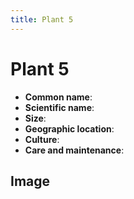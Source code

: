 ```yaml
---
title: Plant 5
---
```


# Plant 5

- **Common name**:
- **Scientific name**:
- **Size**:
- **Geographic location**:
- **Culture**:
- **Care and maintenance**:

## Image

<!-- Add an image of the plant below. For example:
![Plant 5](images/plant-05.jpg)
-->
